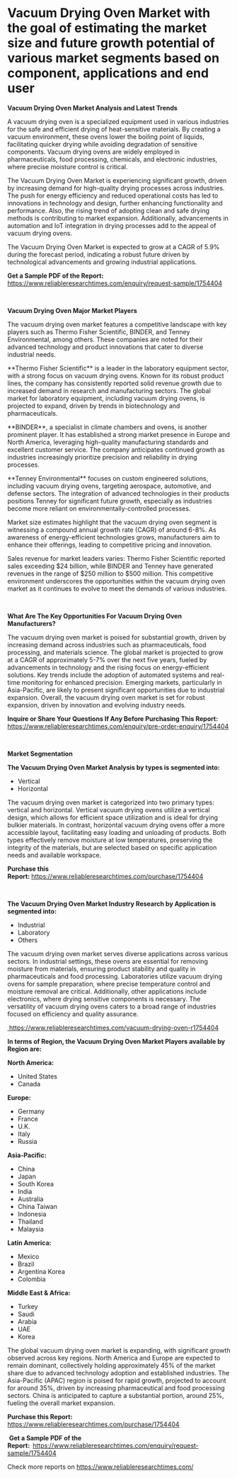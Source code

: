 <p><h1>Vacuum Drying Oven Market with the goal of estimating the market size and future growth potential of various market segments based on component, applications and end user</h1></p><p><strong>Vacuum Drying Oven Market Analysis and Latest Trends</strong></p>
<p><p>A vacuum drying oven is a specialized equipment used in various industries for the safe and efficient drying of heat-sensitive materials. By creating a vacuum environment, these ovens lower the boiling point of liquids, facilitating quicker drying while avoiding degradation of sensitive components. Vacuum drying ovens are widely employed in pharmaceuticals, food processing, chemicals, and electronic industries, where precise moisture control is critical.</p><p>The Vacuum Drying Oven Market is experiencing significant growth, driven by increasing demand for high-quality drying processes across industries. The push for energy efficiency and reduced operational costs has led to innovations in technology and design, further enhancing functionality and performance. Also, the rising trend of adopting clean and safe drying methods is contributing to market expansion. Additionally, advancements in automation and IoT integration in drying processes add to the appeal of vacuum drying ovens. </p><p>The Vacuum Drying Oven Market is expected to grow at a CAGR of 5.9% during the forecast period, indicating a robust future driven by technological advancements and growing industrial applications.</p></p>
<p><strong>Get a Sample PDF of the Report:&nbsp;</strong> <a href="https://www.reliableresearchtimes.com/enquiry/request-sample/1754404?utm_campaign=3088&utm_medium=2&utm_source=Github&utm_content=ia&utm_term=10042025&utm_id=vacuum-drying-oven">https://www.reliableresearchtimes.com/enquiry/request-sample/1754404</a></p>
<p>&nbsp;</p>
<p><strong>Vacuum Drying Oven Major Market Players</strong></p>
<p><p>The vacuum drying oven market features a competitive landscape with key players such as Thermo Fisher Scientific, BINDER, and Tenney Environmental, among others. These companies are noted for their advanced technology and product innovations that cater to diverse industrial needs.</p><p>**Thermo Fisher Scientific** is a leader in the laboratory equipment sector, with a strong focus on vacuum drying ovens. Known for its robust product lines, the company has consistently reported solid revenue growth due to increased demand in research and manufacturing sectors. The global market for laboratory equipment, including vacuum drying ovens, is projected to expand, driven by trends in biotechnology and pharmaceuticals.</p><p>**BINDER**, a specialist in climate chambers and ovens, is another prominent player. It has established a strong market presence in Europe and North America, leveraging high-quality manufacturing standards and excellent customer service. The company anticipates continued growth as industries increasingly prioritize precision and reliability in drying processes.</p><p>**Tenney Environmental** focuses on custom engineered solutions, including vacuum drying ovens, targeting aerospace, automotive, and defense sectors. The integration of advanced technologies in their products positions Tenney for significant future growth, especially as industries become more reliant on environmentally-controlled processes.</p><p>Market size estimates highlight that the vacuum drying oven segment is witnessing a compound annual growth rate (CAGR) of around 6-8%. As awareness of energy-efficient technologies grows, manufacturers aim to enhance their offerings, leading to competitive pricing and innovation. </p><p>Sales revenue for market leaders varies: Thermo Fisher Scientific reported sales exceeding $24 billion, while BINDER and Tenney have generated revenues in the range of $250 million to $500 million. This competitive environment underscores the opportunities within the vacuum drying oven market as it continues to evolve to meet the demands of various industries.</p></p>
<p>&nbsp;</p>
<p><strong>What Are The Key Opportunities For Vacuum Drying Oven Manufacturers?</strong></p>
<p><p>The vacuum drying oven market is poised for substantial growth, driven by increasing demand across industries such as pharmaceuticals, food processing, and materials science. The global market is projected to grow at a CAGR of approximately 5-7% over the next five years, fueled by advancements in technology and the rising focus on energy-efficient solutions. Key trends include the adoption of automated systems and real-time monitoring for enhanced precision. Emerging markets, particularly in Asia-Pacific, are likely to present significant opportunities due to industrial expansion. Overall, the vacuum drying oven market is set for robust expansion, driven by innovation and evolving industry needs.</p></p>
<p><strong>Inquire or Share Your Questions If Any Before Purchasing This Report:</strong> <a href="https://www.reliableresearchtimes.com/enquiry/pre-order-enquiry/1754404?utm_campaign=3088&utm_medium=2&utm_source=Github&utm_content=ia&utm_term=10042025&utm_id=vacuum-drying-oven">https://www.reliableresearchtimes.com/enquiry/pre-order-enquiry/1754404</a></p>
<p>&nbsp;</p>
<p><strong>Market Segmentation</strong></p>
<p><strong>The Vacuum Drying Oven Market Analysis by types is segmented into:</strong></p>
<p><ul><li>Vertical</li><li>Horizontal</li></ul></p>
<p><p>The vacuum drying oven market is categorized into two primary types: vertical and horizontal. Vertical vacuum drying ovens utilize a vertical design, which allows for efficient space utilization and is ideal for drying bulkier materials. In contrast, horizontal vacuum drying ovens offer a more accessible layout, facilitating easy loading and unloading of products. Both types effectively remove moisture at low temperatures, preserving the integrity of the materials, but are selected based on specific application needs and available workspace.</p></p>
<p><strong>Purchase this Report:&nbsp;</strong><a href="https://www.reliableresearchtimes.com/purchase/1754404?utm_campaign=3088&utm_medium=2&utm_source=Github&utm_content=ia&utm_term=10042025&utm_id=vacuum-drying-oven">https://www.reliableresearchtimes.com/purchase/1754404</a></p>
<p>&nbsp;</p>
<p><strong>The Vacuum Drying Oven Market Industry Research by Application is segmented into:</strong></p>
<p><ul><li>Industrial</li><li>Laboratory</li><li>Others</li></ul></p>
<p><p>The vacuum drying oven market serves diverse applications across various sectors. In industrial settings, these ovens are essential for removing moisture from materials, ensuring product stability and quality in pharmaceuticals and food processing. Laboratories utilize vacuum drying ovens for sample preparation, where precise temperature control and moisture removal are critical. Additionally, other applications include electronics, where drying sensitive components is necessary. The versatility of vacuum drying ovens caters to a broad range of industries focused on efficiency and quality assurance.</p></p>
<p><a href="https://www.reliableresearchtimes.com/vacuum-drying-oven-r1754404?utm_campaign=3088&utm_medium=2&utm_source=Github&utm_content=ia&utm_term=10042025&utm_id=vacuum-drying-oven">&nbsp;https://www.reliableresearchtimes.com/vacuum-drying-oven-r1754404</a></p>
<p><strong>In terms of Region, the Vacuum Drying Oven Market Players available by Region are:</strong></p>
<p>
    <p> <strong> North America: </strong>
        <ul>
            <li>United States</li>
            <li>Canada</li>
        </ul>
        </p> 
    <p> <strong> Europe: </strong>
        <ul>
            <li>Germany</li>
            <li>France</li>
            <li>U.K.</li>
            <li>Italy</li>
            <li>Russia</li>
        </ul>
        </p> 
    <p> <strong> Asia-Pacific: </strong>
        <ul>
            <li>China</li>
            <li>Japan</li>
            <li>South Korea</li>
            <li>India</li>
            <li>Australia</li>
            <li>China Taiwan</li>
            <li>Indonesia</li>
            <li>Thailand</li>
            <li>Malaysia</li>
        </ul>
        </p> 
    <p> <strong> Latin America: </strong>
        <ul>
            <li>Mexico</li>
            <li>Brazil</li>
            <li>Argentina Korea</li>
            <li>Colombia</li>
        </ul>
        </p> 
    <p> <strong> Middle East & Africa: </strong>
        <ul>
            <li>Turkey</li>
            <li>Saudi</li>
            <li>Arabia</li>
            <li>UAE</li>
            <li>Korea</li>
        </ul>
    </p>
    </p>
<p><p>The global vacuum drying oven market is expanding, with significant growth observed across key regions. North America and Europe are expected to remain dominant, collectively holding approximately 45% of the market share due to advanced technology adoption and established industries. The Asia-Pacific (APAC) region is poised for rapid growth, projected to account for around 35%, driven by increasing pharmaceutical and food processing sectors. China is anticipated to capture a substantial portion, around 25%, fueling the overall market expansion.</p></p>
<p><strong>Purchase this Report: </strong><a href="https://www.reliableresearchtimes.com/purchase/1754404?utm_campaign=3088&utm_medium=2&utm_source=Github&utm_content=ia&utm_term=10042025&utm_id=vacuum-drying-oven">https://www.reliableresearchtimes.com/purchase/1754404</a></p>
<p>&nbsp;<strong>Get a Sample PDF of the Report:&nbsp;&nbsp;</strong><a href="https://www.reliableresearchtimes.com/enquiry/request-sample/1754404?utm_campaign=3088&utm_medium=2&utm_source=Github&utm_content=ia&utm_term=10042025&utm_id=vacuum-drying-oven">https://www.reliableresearchtimes.com/enquiry/request-sample/1754404</a></p>
<p><strong></strong></p>
<p>Check more reports on <a href="https://www.reliableresearchtimes.com/?utm_campaign=3088&utm_medium=2&utm_source=Github&utm_content=ia&utm_term=10042025&utm_id=vacuum-drying-oven">https://www.reliableresearchtimes.com/</a></p>